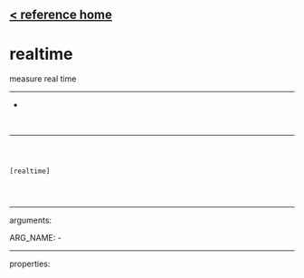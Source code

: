 [< reference home](index.html)
---

# realtime


measure real time

---

-
<br>


---


```



[realtime]


            
```

---
arguments:

ARG_NAME: -<br>

---
properties:


